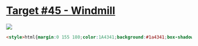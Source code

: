 # [Target #45 - Windmill](https://cssbattle.dev/play/45)

![](https://cssbattle.dev/targets/45.png)

```HTML
<style>html{margin:0 155 180;color:1A4341;background:#1a4341;box-shadow:0 0 0 30px#998235,0 0 0 60px,0 0 0 90px#f3ac3c,0 0 0 120px,0 0 0 150px#998235;clip-path:inset(-2in -90px)}*>*{margin:0 30 -190;background:#f3ac3c
```